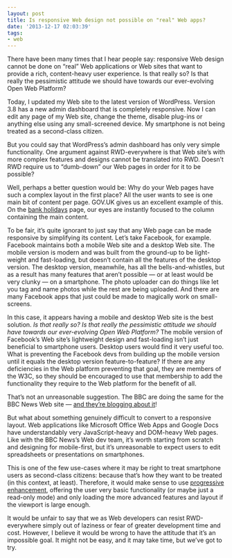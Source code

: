 ```yaml
---
layout: post
title: Is responsive Web design not possible on "real" Web apps?
date: '2013-12-17 02:03:39'
tags:
- web
---
```


There have been many times that I hear people say: responsive Web design cannot be done on “real” Web applications or Web sites that want to provide a rich, content-heavy user experience. Is that really so? Is that really the pessimistic attitude we should have towards our ever-evolving Open Web Platform?

Today, I updated my Web site to the latest version of WordPress. Version 3.8 has a new admin dashboard that is completely responsive. Now I can edit any page of my Web site, change the theme, disable plug-ins or anything else using any small-screened device. My smartphone is not being treated as a second-class citizen.

But you could say that WordPress’s admin dashboard has only very simple functionality. One argument against RWD-everywhere is that Web site’s with more complex features and designs cannot be translated into RWD. Doesn’t RWD require us to “dumb-down” our Web pages in order for it to be possible?

Well, perhaps a better question would be: Why do your Web pages have such a complex layout in the first place? All the user wants to see is one main bit of content per page. GOV.UK gives us an excellent example of this. On the [bank holidays](https://www.gov.uk/bank-holidays) page, our eyes are instantly focused to the column containing the main content.

To be fair, it’s quite ignorant to just say that any Web page can be made responsive by simplifying its content. Let’s take Facebook, for example. Facebook maintains both a mobile Web site and a desktop Web site. The mobile version is modern and was built from the ground-up to be light-weight and fast-loading, but doesn’t contain all the features of the desktop version. The desktop version, meanwhile, has all the bells-and-whistles, but as a result has many features that aren’t possible — or at least would be very clunky — on a smartphone. The photo uploader can do things like let you tag and name photos while the rest are being uploaded. And there are many Facebook apps that just could be made to magically work on small-screens.

In this case, it appears having a mobile and desktop Web site is the best solution. *Is that really so? Is that really the pessimistic attitude we should have towards our ever-evolving Open Web Platform?* The mobile version of Facebook’s Web site’s lightweight design and fast-loading isn’t just beneficial to smartphone users. Desktop users would find it very useful too. What is preventing the Facebook devs from building up the mobile version until it equals the desktop version feature-to-feature? If there are any deficiencies in the Web platform preventing that goal, they are members of the W3C, so they should be encouraged to use that membership to add the functionality they require to the Web platform for the benefit of all.

That’s not an unreasonable suggestion. The BBC are doing the same for the BBC News Web site — [and they’re blogging about it](http://responsivenews.co.uk/)!

But what about something genuinely difficult to convert to a responsive layout. Web applications like Microsoft Office Web Apps and Google Docs have understandably very JavaScript-heavy and DOM-heavy Web pages. Like with the BBC News’s Web dev team, it’s worth starting from scratch and designing for mobile-first, but it’s unreasonable to expect users to edit spreadsheets or presentations on smartphones.

This is one of the few use-cases where it may be right to treat smartphone users as second-class citizens: because that’s how they want to be treated (in this context, at least). Therefore, it would make sense to use [progressive enhancement](http://joshtumath.me.uk/2013/08/11/the-importance-of-progressive-enhancement/ "The importance of progressive enhancement"), offering the user very basic functionality (or maybe just a read-only mode) and only loading the more advanced features and layout if the viewport is large enough.

It would be unfair to say that we as Web developers can resist RWD-everywhere simply out of laziness or fear of greater development time and cost. However, I believe it would be wrong to have the attitude that it’s an impossible goal. It might not be easy, and it may take time, but we’ve got to try.


